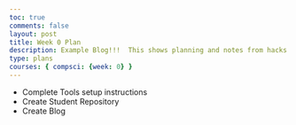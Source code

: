 ```yaml
---
toc: true
comments: false
layout: post
title: Week 0 Plan
description: Example Blog!!!  This shows planning and notes from hacks.
type: plans
courses: { compsci: {week: 0} }
---
```


- Complete Tools setup instructions
- Create Student Repository
- Create Blog

